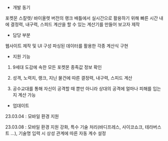- 개발 동기

포켓몬 스칼렛/ 바이올렛 버전의 랭크 배틀에서 실시간으로 활용하기 위해 빠른 시간 내에 결정력, 내구력, 스피드 계산을 할 수 있는 계산기를 만들어 보고자 제작

 

- 담당 부분

웹사이트 제작 및 UI 구성
파싱된 데이터를 활용한 각종 계산식 구현
 

- 지원 기능

1) 9세대 도감에 속한 모든 포켓몬 종족값 정보 확인

2) 성격, 노력치, 랭크, 지닌 물건에 따른 결정력, 내구력, 스피드 계산

3) 공수교대를 통해 자신이 공격할 때 뿐만 아니라 상대의 공격에 얼마나 피해를 입는지 계산 가능

- 업데이트

23.03.04 : 모바일 환경 지원

23.03.08 : 모바일 환경 지원 강화, 특수 기술 처리(바디프레스, 사이코쇼크, 테라버스트 ...), 기술명 입력 시 상성 관계에 따른 자동 계수 설정
